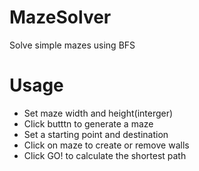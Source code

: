 # MazeSolver
Solve simple mazes using BFS

# Usage
* Set maze width and height(interger)
* Click butttn to generate a maze
* Set a starting point and destination
* Click on maze to create or remove walls
* Click GO! to calculate the shortest path
